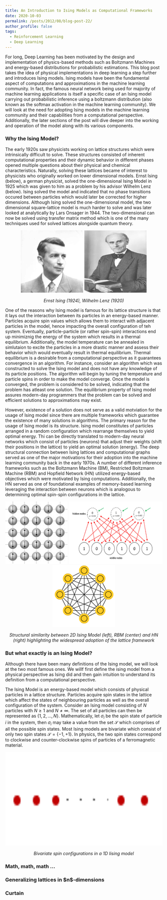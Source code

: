 ```yaml
---
title: An Introduction to Ising Models as Computational Frameworks
date: 2020-10-03
permalink: /posts/2012/08/blog-post-22/
author_profile: false
tags:
  - Reinforcement Learning
  - Deep Learning
---
```



For long, Deep Learning has been motivated by the design and implementation of physics-based methods such as Boltzmann Machines and energy-based distributions for probabilistic estimations. This blog post takes the idea of physical implementations in deep learning a step further and introduces Ising models. Ising models have been the fundamental aspect of computations and approximations in the machine learning community. In fact, the famous neural network being used for majority of machine learning applications is itself a specific case of an Ising model carrying out probabilistic inference using a boltzmann distribution (also known as the softmax activation in the machine learning community). We will look at the need for adopting Ising models in the machine learning community and their capabilities from a computational perspective. Additionally, the later sections of the post will dive deeper into the working and operation of the model along with its various components. 

<h3>Why the Ising Model?</h3>
The early 1920s saw physicists working on lattice structures which were intrinsically difficult to solve. These structures consisted of inherent computational properties and their dynamic behavior in different phases opened multiple questions about their physical and chemical characteristics. Naturally, solving these lattices became of interest to physicists who originally worked on lower dimensional models. Ernst Ising (below), a german physicist, solved the one-dimensional Ising Model in 1925 which was given to him as a problem by his advisor Wilhelm Lenz (below). Ising solved the model and indicated that no phase transitions occured between particles which would later be corrected for higher dimensions. Although Ising solved the one-dimensional model, the two dimensional square-lattice model is much harder to solve and was later looked at analytically by Lars Onsager in 1944. The two-dimensional can now be solved using transfer matrix method which is one of the many techniques used for solved lattices alongside quantum theory.  

<p align="center"><img src="/images/ising.png" height="200" width="200" />   <img src="/images/lenz.jfif" height="200" width="200" /></p>  
<p align="center"><em>Ernst Ising (1924), Wilhelm Lenz (1920)</em></p>  

One of the reasons why Ising model is famous for its lattice structure is that it lays out the interaction between its particles in an energy-based manner. Particles acquire spin values which allows them to interact with adjacent particles in the model, hence impacting the overall configuration of teh system. Eventually, particle-particle (or rather spin-spin) interactions end up minimiznig the energy of the system which results in a thermal equilibrium. Additionally, the model temperature can be annealed in simlutaion to excite the particles in a more drastic manner and assess their behavior which would eventually result in thermal equilibrium. Thermal equilibrium is a desirable from a computational perspective as it guarantees convergence in an algorithm. For instance, consider an algorithm which was constructed to solve the Ising model and does not have any knowledge of its particle positions. The algorithm will begin by tuning the temperature and particle spins in order to make the model converge. Once the model is converged, the problem is considered to be solved, indicating that the problem has atleast one solution. The equilibrium property of Ising model assures modern-day programmers that the problem can be solved and efficient solutions to approximations may exist.  

However, existence of a solution does not serve as a valid motviation for the usage of Ising model since there are multiple frameworks which guarantee the existence of many solutions in algorithms. The primary reason for the usage of Ising model is its structure. Ising model constitutes of particles arranged in a random configuration which rearrange themselves to yield optimal energy. Thi can be directly translated to modern-day neural networks which consist of particles (neurons) that adjust their weights (shift their positions in the lattice) to yield an optimal solution (energy). The deep structural connection between Ising lattices and computational graphs served as one of the major motivations for their adoption into the machine learning community back in the early 1970s. A number of different inference frameworks such as the Boltzmann Machine (BM), Restricted Boltzmann Machine (RBM) and Hopfield Network (HN) utilized energy-based objectives which were motivated by Ising computations. Additionally, the HN served as one of foundational examples of memory-based learning leveraging the interaction between neurons which is analogous to determining optimal spin-spin configurations in the lattice.  

<p align="center"><img src="/images/struct.jfif" height="200" width="200" />   <img src="/images/rbm.png" height="200" width="300" />   <img src="/images/hn.png" height="200" width="200" /></p>  
<p align="center"><em>Structural similarity between 2D Ising Model (left), RBM (center) and HN (right) highlighting the widespread adoption of the lattice framework</em></p>  

<h3>But what exactly is an Ising Model?</h3>
Although there have been many definitions of the Ising model, we will look at the two most famous ones. We willf first define the ising model from a physical perspective as Ising did and then gain intuition to understand its definition from a computational perspective.  

The Ising Model is an energy-based model which consists of physical particles in a lattice structure. Particles acquire spin states in the lattice which affect the states of neighbouring particles as well as the overall configuration of the system. Consider an Ising model consisting of $N$ particles with $N \geq 1$ and $N \neq \infty$. The set of all particles can then be represented as $\{1,2,...,N\}$. Mathematically, let $\sigma_{i}$ be the spin state of particle $i$ in the system, then $\sigma_{i}$ may take a value from the set $\mathcal{S}$ which comprises of all the possible spin states. Most Ising models are bivariate which consist of only two spin states $\mathcal{S} = \{-1,+1\}$. In physics, the two spin states correspond to clockwise and counter-clockwise spins of particles of a ferromagnetic material.

<p align="center"><img src="/images/model.gif" height="300" width="600" /></p>  
<p align="center"><em>Bivariate spin configurations in a 1D Iising model</em></p>  


<h3>Math, math, math ...</h3>


<h3>Generalizing lattices in $n$-dimensions</h3>


<h3>Curtain</h3>




